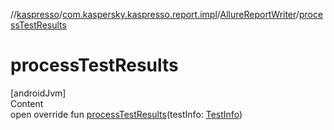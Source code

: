 //[kaspresso](../../index.md)/[com.kaspersky.kaspresso.report.impl](../index.md)/[AllureReportWriter](index.md)/[processTestResults](process-test-results.md)



# processTestResults  
[androidJvm]  
Content  
open override fun [processTestResults](process-test-results.md)(testInfo: [TestInfo](../../com.kaspersky.kaspresso.testcases.models.info/-test-info/index.md))  



